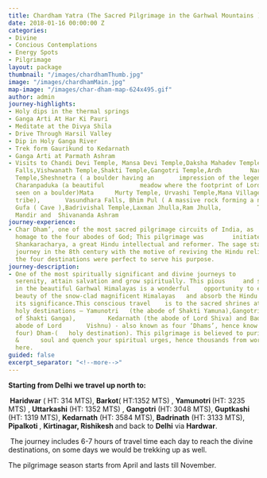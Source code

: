 ```yaml
---
title: Chardham Yatra (The Sacred Pilgrimage in the Garhwal Mountains )
date: 2018-01-16 00:00:00 Z
categories:
- Divine
- Concious Contemplations
- Energy Spots
- Pilgrimage
layout: package
thumbnail: "/images/chardhamThumb.jpg"
image: "/images/chardhamMain.jpg"
map-image: "/images/char-dham-map-624x495.gif"
author: admin
journey-highlights:
- Holy dips in the thermal springs
- Ganga Arti At Har Ki Pauri
- Meditate at the Divya Shila
- Drive Through Harsil Valley
- Dip in Holy Ganga River
- Trek form Gaurikund to Kedarnath
- Ganga Arti at Parmath Ashram
- Visits to Chandi Devi Temple, Mansa Devi Temple,Daksha Mahadev Temple,    Kempty
  Falls,Vishwanath Temple,Shakti Temple,Gangotri Temple,Ardh        Narishwar Temple,Kedarnath
  Temple,Sheshnetra ( a boulder having an       impression of the legendary serpent),
  Charanpaduka (a beautiful          meadow where the footprint of Lord Vishnu is
  seen on a boulder)Mata      Murty Temple, Urvashi Temple,Mana Village ( Indo-Mongolian
  tribe),       Vasundhara Falls, Bhim Pul ( A massive rock forming a natural bridge)   ,Vyas
  Gufa ( Cave ),Badrivishal Temple,Laxman Jhulla,Ram Jhulla,          Treveni Ghat,Bharat
  Mandir and  Shivananda Ashram
journey-experience:
- Char Dham’, one of the most sacred pilgrimage circuits of India, as      we pay
  homage to the four abodes of God; This pilgrimage was        initiated by sage Adi
  Shankaracharya, a great Hindu intellectual and reformer. The sage started this holy
  journey in the 8th century with the motive of reviving the Hindu religion, and certainly
  the four destinations were perfect to serve his purpose.
journey-description:
- One of the most spiritually significant and divine journeys to             experience
  serenity, attain salvation and grow spiritually. This pious     and sacred pilgrimage
  in the beautiful Garhwal Himalayas is a wonderful    opportunity to explore the
  beauty of the snow-clad magnificent Himalayas   and absorb the Hindu culture and
  its significance.This conscious travel    is to the sacred shrines at four prominent
  holy destinations – Yamunotri   (the abode of Shakti Yamuna),Gangotri (the abode
  of Shakti Ganga),         Kedarnath (the abode of Lord Shiva) and Badrinath (the
  abode of Lord       Vishnu) - also known as four ‘Dhams’, hence know as Char- (
  four) Dham-(   holy destination). This pilgrimage is believed to purify your heart
  &      soul and quench your spiritual urges, hence thousands from world over      flock
  here.
guided: false
excerpt_separator: "<!--more-->"
---
```


<p><b>Starting from Delhi we travel up north to:</b></p>
<p><b> </b><b>Haridwar</b> ( HT: 314 MTS), <b>Barkot</b><!--more-->( HT:1352 MTS) , <b>Yamunotri </b>(HT: 3235 MTS) , <b>Uttarkashi</b> (HT: 1352 MTS) , <b>Gangotri</b> (HT: 3048 MTS), <b>Guptkashi</b> (HT: 1319 MTS), <b>Kedarnath</b> (HT: 3584 MTS), <b>Badrinath</b> (HT: 3133 MTS), <b>Pipalkoti </b>, <b>Kirtinagar, Rishikesh </b>and back to <b>Delhi</b> via <b>Hardwar</b>.</p>
<p> The journey includes 6-7 hours of travel time each day to reach the divine destinations, on some days we would be trekking up as well.</p>
<p>The pilgrimage season starts from April and lasts till November.</p>
<p>&nbsp;</p>
<p>&nbsp;</p>
